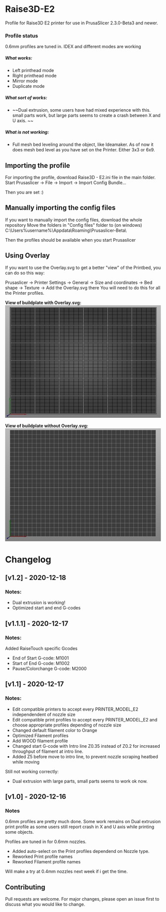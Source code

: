 # Raise3D-E2
Profile for Raise3D E2 printer for use in PrusaSlicer 2.3.0-Beta3 and newer.

### Profile status
0.6mm profiles are tuned in.
IDEX and different modes are working

##### What works:
* Left printhead mode
* Right printhead mode
* Mirror mode
* Duplicate mode

##### What sort of works:
* ~~Dual extrusion, some users have had mixed experience with this. small parts work, but large parts seems to create a crash between X and U axis. ~~

##### What is not working:
* Full mesh bed leveling around the object, like Ideamaker. As of now it does mesh bed level as you have set on the Printer. Either 3x3 or 6x9.


## Importing the profile
For importing the profile, download Raise3D - E2.ini file in the main folder.
Start Prusaslicer -> File -> Import -> Import Config Bundle...

Then you are set :)



## Manually importing the config files
If you want to manually import the config files, download the whole repository
Move the folders in "Config files" folder to (on windows) C:\Users\%username%\Appdata\Roaming\Prusaslicer-Beta\

Then the profiles should be available when you start Prusaslicer


## Using Overlay
If you want to use the Overlay.svg to get a better "view" of the Printbed, you can do so this way:

Prusaslicer -> Printer Settings -> General -> Size and coordinates -> Bed shape -> Texture -> Add the Overlay.svg there
You will need to do this for all the Printer profiles.

**View of buildplate with Overlay.svg:**
![Screenshot](Overlay.PNG)


**View of buildplate without Overlay.svg:**
![Screenshot](Without_Overlay.PNG)

# Changelog

## [v1.2] - 2020-12-18
### Notes:

* Dual extrusion is working!
* Optimized start and end G-codes


## [v1.1.1] - 2020-12-17
### Notes:

Added RaiseTouch specific Gcodes
* End of Start G-code: M1001
* Start of End G-code: M1002
* Pause/Colorchange G-code: M2000


## [v1.1] - 2020-12-17
### Notes:

* Edit compatible printers to accept every PRINTER_MODEL_E2 independendent of nozzle size
* Edit compatible print profiles to accept every PRINTER_MODEL_E2 and choose appropriate profiles depending of nozzle size
* Changed default filament color to Orange
* Optimized Filament profiles
* Add WOOD filament profile
* Changed start G-code with Intro line Z0.35 instead of Z0.2 for increased throughput of filament at intro line.
* Added Z5 before move to intro line, to prevent nozzle scraping heatbed while moving

Still not working correctly:
* Dual extrusion with large parts, small parts seems to work ok now.



## [v1.0] - 2020-12-16
### Notes
0.6mm profiles are pretty much done.
Some work remains on Dual extrusion print profile as some users still report crash in X and U axis while printing some objects.

Profiles are tuned in for 0.6mm nozzles.
* Added auto-select on the Print profiles dependend on Nozzle type.
* Reworked Print profile names
* Reworked Filament profile names

Will make a try at 0.4mm nozzles next week if i get the time.

## Contributing
Pull requests are welcome. For major changes, please open an issue first to discuss what you would like to change.

